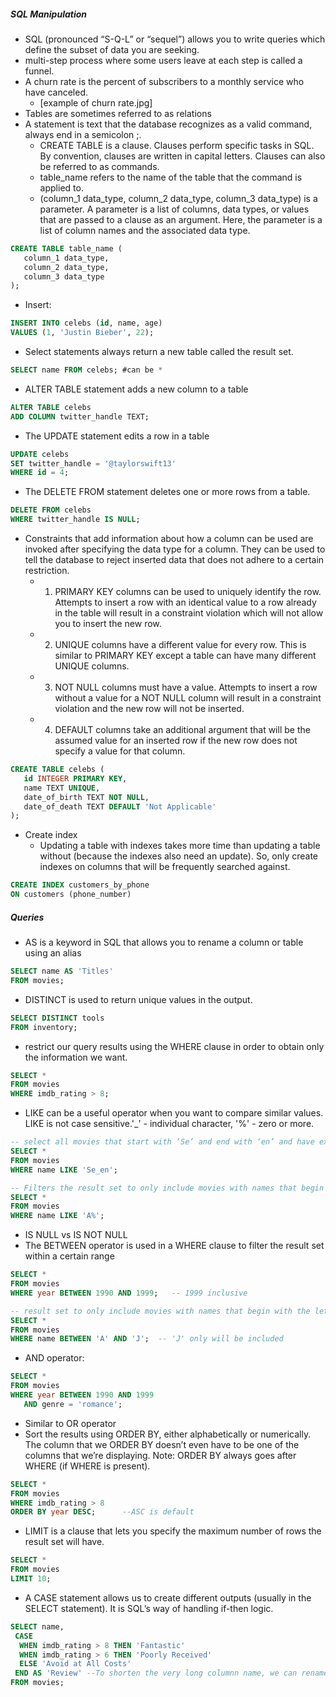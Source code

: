 ##### SQL Manipulation
- SQL (pronounced “S-Q-L” or “sequel”) allows you to write queries which define the subset of data you are seeking. 
- multi-step process where some users leave at each step is called a funnel.
- A churn rate is the percent of subscribers to a monthly service who have canceled. 
    - [example of churn rate.jpg]
- Tables are sometimes referred to as relations
- A statement is text that the database recognizes as a valid command, always end in a semicolon ;.
    - CREATE TABLE is a clause. Clauses perform specific tasks in SQL. By convention, clauses are written in capital letters. Clauses can also be referred to as commands.
    - table_name refers to the name of the table that the command is applied to.
    - (column_1 data_type, column_2 data_type, column_3 data_type) is a parameter. A parameter is a list of columns, data types, or values that are passed to a clause as an argument. Here, the parameter is a list of column names and the associated data type.
```sql
CREATE TABLE table_name (
   column_1 data_type, 
   column_2 data_type, 
   column_3 data_type
);
```
- Insert:
```sql
INSERT INTO celebs (id, name, age) 
VALUES (1, 'Justin Bieber', 22);
```
- Select statements always return a new table called the result set.
```sql
SELECT name FROM celebs; #can be *
```
- ALTER TABLE statement adds a new column to a table
```sql
ALTER TABLE celebs 
ADD COLUMN twitter_handle TEXT;
```
- The UPDATE statement edits a row in a table
```sql
UPDATE celebs 
SET twitter_handle = '@taylorswift13' 
WHERE id = 4; 
```
- The DELETE FROM statement deletes one or more rows from a table.
```sql
DELETE FROM celebs 
WHERE twitter_handle IS NULL;
```
- Constraints that add information about how a column can be used are invoked after specifying the data type for a column. They can be used to tell the database to reject inserted data that does not adhere to a certain restriction. 
    - 1. PRIMARY KEY columns can be used to uniquely identify the row. Attempts to insert a row with an identical value to a row already in the table will result in a constraint violation which will not allow you to insert the new row.
    - 2. UNIQUE columns have a different value for every row. This is similar to PRIMARY KEY except a table can have many different UNIQUE columns.
    - 3. NOT NULL columns must have a value. Attempts to insert a row without a value for a NOT NULL column will result in a constraint violation and the new row will not be inserted.
    - 4. DEFAULT columns take an additional argument that will be the assumed value for an inserted row if the new row does not specify a value for that column.
```sql
CREATE TABLE celebs (
   id INTEGER PRIMARY KEY, 
   name TEXT UNIQUE,
   date_of_birth TEXT NOT NULL,
   date_of_death TEXT DEFAULT 'Not Applicable'
);
```
- Create index
    - Updating a table with indexes takes more time than updating a table without (because the indexes also need an update). So, only create indexes on columns that will be frequently searched against.
```sql
CREATE INDEX customers_by_phone
ON customers (phone_number)
```

##### Queries
- AS is a keyword in SQL that allows you to rename a column or table using an alias
```sql
SELECT name AS 'Titles'
FROM movies;
```
- DISTINCT is used to return unique values in the output. 
```sql
SELECT DISTINCT tools 
FROM inventory;
```
- restrict our query results using the WHERE clause in order to obtain only the information we want.
```sql
SELECT *
FROM movies
WHERE imdb_rating > 8;
```
- LIKE can be a useful operator when you want to compare similar values. LIKE is not case sensitive.'_' - individual character, '%' - zero or more. 
```sql
-- select all movies that start with ‘Se’ and end with ‘en’ and have exactly one character in the middle
SELECT * 
FROM movies
WHERE name LIKE 'Se_en';

-- Filters the result set to only include movies with names that begin with the letter ‘A’
SELECT * 
FROM movies
WHERE name LIKE 'A%';
```
- IS NULL vs IS NOT NULL
- The BETWEEN operator is used in a WHERE clause to filter the result set within a certain range
```sql
SELECT *
FROM movies
WHERE year BETWEEN 1990 AND 1999;   -- 1999 inclusive

-- result set to only include movies with names that begin with the letter ‘A’ up to, but not including ones that begin with ‘J’.
SELECT *
FROM movies
WHERE name BETWEEN 'A' AND 'J';  -- 'J' only will be included
```
- AND operator:
```sql
SELECT * 
FROM movies
WHERE year BETWEEN 1990 AND 1999
   AND genre = 'romance';
```
- Similar to OR operator
- Sort the results using ORDER BY, either alphabetically or numerically. The column that we ORDER BY doesn’t even have to be one of the columns that we’re displaying. Note: ORDER BY always goes after WHERE (if WHERE is present).
```sql
SELECT *
FROM movies
WHERE imdb_rating > 8
ORDER BY year DESC;      --ASC is default
```
- LIMIT is a clause that lets you specify the maximum number of rows the result set will have.
```sql
SELECT *
FROM movies
LIMIT 10;
```
- A CASE statement allows us to create different outputs (usually in the SELECT statement). It is SQL’s way of handling if-then logic.
```sql
SELECT name,
 CASE
  WHEN imdb_rating > 8 THEN 'Fantastic'
  WHEN imdb_rating > 6 THEN 'Poorly Received'
  ELSE 'Avoid at All Costs'
 END AS 'Review' --To shorten the very long columnn name, we can rename the it to ‘Review’
FROM movies;
```
